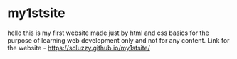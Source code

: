 # my1stsite
hello this is my first website made just by html and css basics for the purpose of learning web development only and not for any content.
Link for the website - https://scluzzy.github.io/my1stsite/
